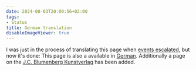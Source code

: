 ```yaml
---
date: 2024-08-03T20:09:56+02:00
tags:
- Status
title: German translation
disableImageViewer: true
---
```


I was just in the process of translating this page when [events escalated](/post/mystery-again/), but now it's done:
This page is also a available in [German](/de/). Additionally a page on the [J.C. Blumenberg Kunstverlag](/hints/j-c-b/) has been added.
